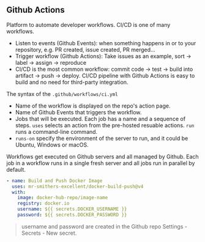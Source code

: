 ## Github Actions
Platform to automate developer workflows. CI/CD is one of many workflows.

- Listen to events (Github Events): when something happens in or to your repository, e.g. PR created, issue created, PR merged...
- Trigger workflow (Github Actions): Take issues as an example, sort -> label -> assign -> reproduce
- CI/CD is the most common workflow: commit code -> test -> build into artifact -> push -> deploy. CI/CD pipeline with Github Actions is easy to build and no need for third-party integration.

The syntax of the `.github/workflows/ci.yml`
- Name of the workflow is displayed on the repo's action page.
- Name of Github Events that triggers the workflow.
- Jobs that will be executed. Each job has a name and a sequence of steps. `uses` selects an action from the pre-hosted resuable actions. `run` runs a command-line command. 
- `runs-on` specify the environment of the server to run, and it could be Ubuntu, Windows or macOS.

Workflows get executed on Github servers and all managed by Github. Each job in a workflow runs in a single fresh server and all jobs run in parallel by default.

```yaml
- name: Build and Push Docker Image
  uses: mr-smithers-excellent/docker-build-push@v4
  with:
    image: docker-hub-repo/image-name
    registry: docker.io
    username: ${{ secrets.DOCKER_USERNAME }}
    password: ${{ secrets.DOCKER_PASSWORD }}
```

> username and password are created in the Github repo Settings - Secrets - New secret.

